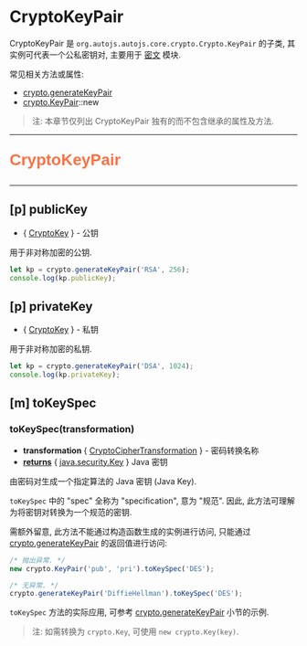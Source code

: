 # CryptoKeyPair

CryptoKeyPair 是 `org.autojs.autojs.core.crypto.Crypto.KeyPair` 的子类, 其实例可代表一个公私密钥对, 主要用于 [密文](crypto) 模块.

常见相关方法或属性:

- [crypto.generateKeyPair](crypto#m-generatekeypair)
- [crypto.KeyPair](crypto#c-keypair)::new

> 注: 本章节仅列出 CryptoKeyPair 独有的而不包含继承的属性及方法.

---

<p style="font: bold 2em sans-serif; color: #FF7043">CryptoKeyPair</p>

---

## [p] publicKey

- { [CryptoKey](cryptoKeyType) } - 公钥

用于非对称加密的公钥.

```js
let kp = crypto.generateKeyPair('RSA', 256);
console.log(kp.publicKey);
```

## [p] privateKey

- { [CryptoKey](cryptoKeyType) } - 私钥

用于非对称加密的私钥.

```js
let kp = crypto.generateKeyPair('DSA', 1024);
console.log(kp.privateKey);
```

## [m] toKeySpec

### toKeySpec(transformation)

- **transformation** { [CryptoCipherTransformation](dataTypes#cryptociphertransformation) } - 密码转换名称
- <ins>**returns**</ins> { [java.security.Key](https://docs.oracle.com/en/java/javase/11/docs/api/java.base/java/security/class-use/Key.html) } Java 密钥

由密码对生成一个指定算法的 Java 密钥 (Java Key).

`toKeySpec` 中的 "spec" 全称为 "specification", 意为 "规范". 因此, 此方法可理解为将密钥对转换为一个规范的密钥.

需额外留意, 此方法不能通过构造函数生成的实例进行访问, 只能通过 [crypto.generateKeyPair](crypto#m-generatekeypair) 的返回值进行访问:

```js
/* 抛出异常. */
new crypto.KeyPair('pub', 'pri').toKeySpec('DES');

/* 无异常. */
crypto.generateKeyPair('DiffieHellman').toKeySpec('DES');
```

`toKeySpec` 方法的实际应用, 可参考 [crypto.generateKeyPair](crypto#m-generatekeypair) 小节的示例.

> 注: 如需转换为 `crypto.Key`, 可使用 `new crypto.Key(key)`.
